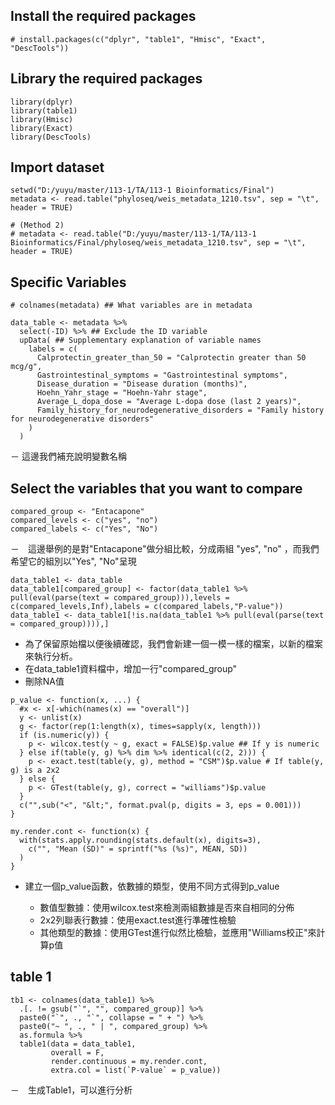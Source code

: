 ## Install the required packages


```{r}
# install.packages(c("dplyr", "table1", "Hmisc", "Exact", "DescTools"))
```

## Library the required packages
```{r}
library(dplyr)
library(table1)
library(Hmisc)
library(Exact)
library(DescTools)
```

## Import dataset 

```{r}
setwd("D:/yuyu/master/113-1/TA/113-1 Bioinformatics/Final")
metadata <- read.table("phyloseq/weis_metadata_1210.tsv", sep = "\t", header = TRUE)

# (Method 2) 
# metadata <- read.table("D:/yuyu/master/113-1/TA/113-1 Bioinformatics/Final/phyloseq/weis_metadata_1210.tsv", sep = "\t", header = TRUE)
```


## Specific Variables
```{r}
# colnames(metadata) ## What variables are in metadata
```

```{r}
data_table <- metadata %>%
  select(-ID) %>% ## Exclude the ID variable
  upData( ## Supplementary explanation of variable names
    labels = c(
      Calprotectin_greater_than_50 = "Calprotectin greater than 50 mcg/g",
      Gastrointestinal_symptoms = "Gastrointestinal symptoms",
      Disease_duration = "Disease duration (months)",
      Hoehn_Yahr_stage = "Hoehn-Yahr stage",
      Average_L_dopa_dose = "Average L-dopa dose (last 2 years)",
      Family_history_for_neurodegenerative_disorders = "Family history for neurodegenerative disorders"
    )
  )

```
－ 這邊我們補充說明變數名稱


## Select the variables that you want to compare
```{r}
compared_group <- "Entacapone"
compared_levels <- c("yes", "no")
compared_labels <- c("Yes", "No")
```
－　這邊舉例的是對"Entacapone"做分組比較，分成兩組 "yes", "no" ，而我們希望它的組別以"Yes", "No"呈現



```{r}
data_table1 <- data_table
data_table1[compared_group] <- factor(data_table1 %>% pull(eval(parse(text = compared_group))),levels = c(compared_levels,Inf),labels = c(compared_labels,"P-value"))
data_table1 <- data_table1[!is.na(data_table1 %>% pull(eval(parse(text = compared_group)))),]
```
* 為了保留原始檔以便後續確認，我們會新建一個一模一樣的檔案，以新的檔案來執行分析。
* 在data_table1資料檔中，增加一行"compared_group"
* 刪除NA值

```{r}
p_value <- function(x, ...) {
  #x <- x[-which(names(x) == "overall")]
  y <- unlist(x)
  g <- factor(rep(1:length(x), times=sapply(x, length)))
  if (is.numeric(y)) {
    p <- wilcox.test(y ~ g, exact = FALSE)$p.value ## If y is numeric
  } else if(table(y, g) %>% dim %>% identical(c(2, 2))) {
    p <- exact.test(table(y, g), method = "CSM")$p.value # If table(y, g) is a 2x2
  } else {
    p <- GTest(table(y, g), correct = "williams")$p.value
  }
  c("",sub("<", "&lt;", format.pval(p, digits = 3, eps = 0.001)))
}

my.render.cont <- function(x) {
  with(stats.apply.rounding(stats.default(x), digits=3), 
    c("", "Mean (SD)" = sprintf("%s (%s)", MEAN, SD))
  )
}

```
- 建立一個p_value函數，依數據的類型，使用不同方式得到p_value
  
  -  數值型數據：使用wilcox.test來檢測兩組數據是否來自相同的分佈
  -  2x2列聯表行數據：使用exact.test進行準確性檢驗
  -  其他類型的數據：使用GTest進行似然比檢驗，並應用"Williams校正"來計算p值

##  table 1

```{r}
tb1 <- colnames(data_table1) %>%
  .[. != gsub("`", "", compared_group)] %>%
  paste0("`", ., "`", collapse = " + ") %>%
  paste0("~ ", ., " | ", compared_group) %>%
  as.formula %>%
  table1(data = data_table1, 
         overall = F, 
         render.continuous = my.render.cont,
         extra.col = list(`P-value` = p_value))
```
－　生成Table1，可以進行分析

